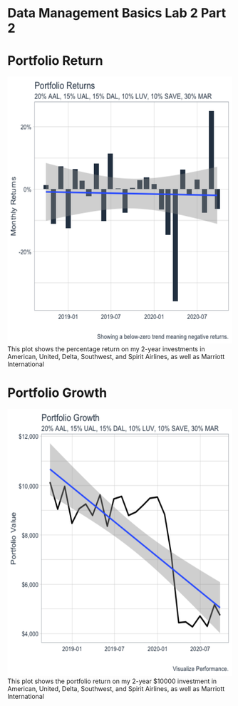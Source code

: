 # Data Management Basics Lab 2 Part 2

# Portfolio Return
<img src="portfolio_return_bar.png" width="600" height="600" />
This plot shows the percentage return on my 2-year investments in American, United, Delta, Southwest, and Spirit Airlines, as well as Marriott International


# Portfolio Growth
<img src="portfolio_growth_line.png" width="600" height="600" />
This plot shows the portfolio return on my 2-year $10000 investment in American, United, Delta, Southwest, and Spirit Airlines, as well as Marriott International
